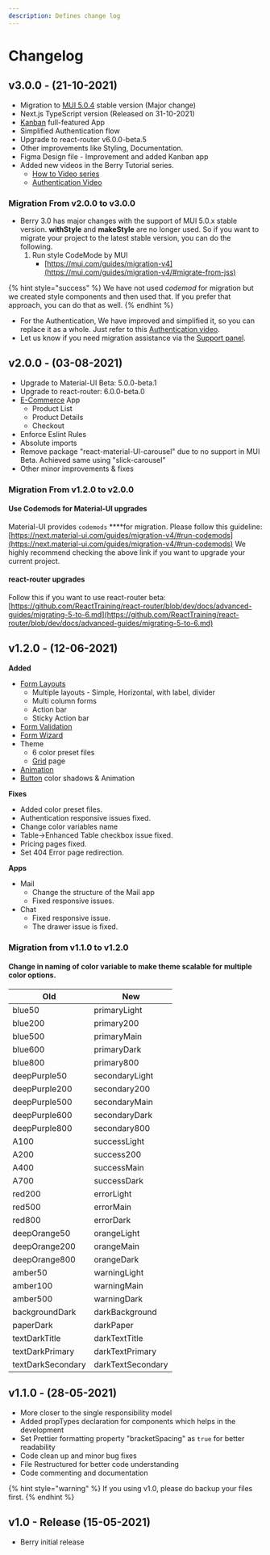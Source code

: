 ```yaml
---
description: Defines change log
---
```


# Changelog

## v3.0.0 - (21-10-2021)

* Migration to [MUI 5.0.4](https://github.com/mui-org/material-ui/releases/tag/v5.0.4) stable version (Major change)
* Next.js TypeScript version (Released on 31-10-2021)
* [Kanban](https://berrydashboard.io/app/kanban) full-featured App
* Simplified Authentication flow
* Upgrade to react-router v6.0.0-beta.5
* Other improvements like Styling, Documentation.
* Figma Design file - Improvement and added Kanban app
* Added new videos in the Berry Tutorial series.
  * [How to Video series](https://www.youtube.com/playlist?list=PLknn3jaIuWiALE6UUYYBaefZedx18fN-C)
  * [Authentication Video](https://www.youtube.com/watch?v=daHRKlIi6Uc)

### Migration From v2.0.0 to v3.0.0

* Berry 3.0 has major changes with the support of MUI 5.0.x stable version. **withStyle** and **makeStyle** are no longer used. So if you want to migrate your project to the latest stable version, you can do the following.
  1. &#x20;Run style CodeMode by MUI
     * [https://mui.com/guides/migration-v4](https://mui.com/guides/migration-v4/#migrate-from-jss)

{% hint style="success" %}
We have not used _codemod_ for migration but we created style components and then used that. If you prefer that approach, you can do that as well.
{% endhint %}

* For the Authentication, We have improved and simplified it, so you can replace it as a whole. Just refer to this [Authentication video](https://www.youtube.com/watch?v=daHRKlIi6Uc).
* Let us know if you need migration assistance via the [Support panel](https://codedthemes.support-hub.io).

## v2.0.0 - (03-08-2021)

* Upgrade to Material-UI Beta: 5.0.0-beta.1
* Upgrade to react-router: 6.0.0-beta.0
* [E-Commerce](https://berrydashboard.io/e-commerce/products) App
  * Product List
  * Product Details
  * Checkout
* Enforce Eslint Rules
* Absolute imports
* Remove package "react-material-UI-carousel" due to no support in MUI Beta. Achieved same using "slick-carousel"
* Other minor improvements & fixes

### Migration From v1.2.0 to v2.0.0

#### Use Codemods for Material-UI upgrades

Material-UI provides `codemods` \*\*\*\*for migration. Please follow this guideline: [https://next.material-ui.com/guides/migration-v4/#run-codemods](https://next.material-ui.com/guides/migration-v4/#run-codemods) We highly recommend checking the above link if you want to upgrade your current project.

#### react-router upgrades

Follow this if you want to use react-router beta: [https://github.com/ReactTraining/react-router/blob/dev/docs/advanced-guides/migrating-5-to-6.md](https://github.com/ReactTraining/react-router/blob/dev/docs/advanced-guides/migrating-5-to-6.md)

## v1.2.0 - (12-06-2021)

**Added**

* [Form Layouts](https://berrydashboard.io/forms/layouts/layouts)
  * Multiple layouts - Simple, Horizontal, with label, divider
  * Multi column forms
  * Action bar
  * Sticky Action bar
* [Form Validation](https://berrydashboard.io/forms/forms-validation)
* [Form Wizard](https://berrydashboard.io/forms/forms-wizard)
* Theme
  * 6 color preset files
  * [Grid](https://berrydashboard.io/utils/util-grid) page
* [Animation](https://berrydashboard.io/utils/util-animation)
* [Button](https://berrydashboard.io/components/button) color shadows & Animation

**Fixes**

* Added color preset files.
* Authentication responsive issues fixed.
* Change color variables name
* Table->Enhanced Table checkbox issue fixed.
* Pricing pages fixed.
* Set 404 Error page redirection.

**Apps**

* Mail
  * Change the structure of the Mail app
  * Fixed responsive issues.
* Chat
  * Fixed responsive issue.
  * The drawer issue is fixed.

### Migration from v1.1.0 to v1.2.0

#### Change in naming of color variable to make theme scalable for multiple color options.

| Old               | New               |
| ----------------- | ----------------- |
| blue50            | primaryLight      |
| blue200           | primary200        |
| blue500           | primaryMain       |
| blue600           | primaryDark       |
| blue800           | primary800        |
| deepPurple50      | secondaryLight    |
| deepPurple200     | secondary200      |
| deepPurple500     | secondaryMain     |
| deepPurple600     | secondaryDark     |
| deepPurple800     | secondary800      |
| A100              | successLight      |
| A200              | success200        |
| A400              | successMain       |
| A700              | successDark       |
| red200            | errorLight        |
| red500            | errorMain         |
| red800            | errorDark         |
| deepOrange50      | orangeLight       |
| deepOrange200     | orangeMain        |
| deepOrange800     | orangeDark        |
| amber50           | warningLight      |
| amber100          | warningMain       |
| amber500          | warningDark       |
| backgroundDark    | darkBackground    |
| paperDark         | darkPaper         |
| textDarkTitle     | darkTextTitle     |
| textDarkPrimary   | darkTextPrimary   |
| textDarkSecondary | darkTextSecondary |

## v1.1.0 - (28-05-2021)

* More closer to the single responsibility model
* Added propTypes declaration for components which helps in the development
* Set Prettier formatting property "bracketSpacing" as `true` for better readability
* Code clean up and minor bug fixes
* File Restructured for better code understanding
* Code commenting and documentation

{% hint style="warning" %}
If you using v1.0, please do backup your files first.
{% endhint %}

## v1.0 - Release (15-05-2021)

* Berry initial release
